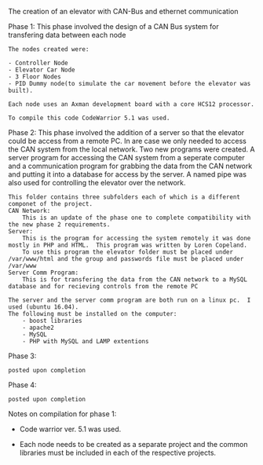 The creation of an elevator with CAN-Bus and ethernet communication

Phase 1: This phase involved the design of a CAN Bus system for transfering data between each node

    The nodes created were:
    
    - Controller Node
    - Elevator Car Node
    - 3 Floor Nodes
    - PID Dummy node(to simulate the car movement before the elevator was built).
    
    Each node uses an Axman development board with a core HCS12 processor.
    
    To compile this code CodeWarrior 5.1 was used. 

Phase 2:
    This phase involved the addition of a server so that the elevator could be access from a remote PC. In are case we only needed to access the CAN system from the local network.  Two new programs were created.  A server program for accessing the CAN system from a seperate computer and a communication program for grabbing the data from the CAN network and putting it into a database for access by the server.  A named pipe was also used for controlling the elevator over the network.  

    This folder contains three subfolders each of which is a different componet of the project.
    CAN Network:
        This is an update of the phase one to complete compatibility with the new phase 2 requirements.
    Server: 
        This is the program for accessing the system remotely it was done mostly in PHP and HTML.  This program was written by Loren Copeland.  
        To use this program the elevator folder must be placed under /var/www/html and the group and passwords file must be placed under /var/www
    Server Comm Program:
        This is for transfering the data from the CAN network to a MySQL database and for recieving controls from the remote PC
        
    The server and the server comm program are both run on a linux pc.  I used (ubuntu 16.04).  
    The following must be installed on the computer:
        - boost libraries
        - apache2
        - MySQL
        - PHP with MySQL and LAMP extentions

Phase 3:

    posted upon completion

Phase 4:

    posted upon completion
    
Notes on compilation for phase 1:

- Code warrior ver. 5.1 was used.

- Each node needs to be created as a separate project and the common libraries must be included in each of the respective projects. 

